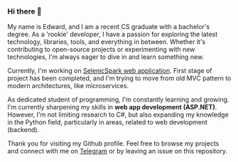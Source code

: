 ### Hi there 👋

My name is Edward, and I am a recent CS graduate with a bachelor's degree. As a 'rookie' developer, I have a passion for exploring the latest technology, libraries, tools, and everything in between. Whether it's contributing to open-source projects or experimenting with new technologies, I'm always eager to dive in and learn something new.

Currently, I'm working on [SelenicSpark web application](https://github.com/HardcoreMagazine/SelenicSparkApp). First stage of project has been completed, and I'm trying to move from old MVC pattern to modern architectures, like microservices.

As dedicated student of programming, I'm constantly learning and growing. I'm currently sharpening my skills in **web app development (ASP.NET)**. However, I'm not limiting research to C#, but also expanding my knowledge in the Python field, particularly in areas, related to web development (backend).

Thank you for visiting my Github profile. Feel free to browse my projects and connect with me on [Telegram](https://t.me/hardcoremagazine) or by leaving an issue on this repository.
